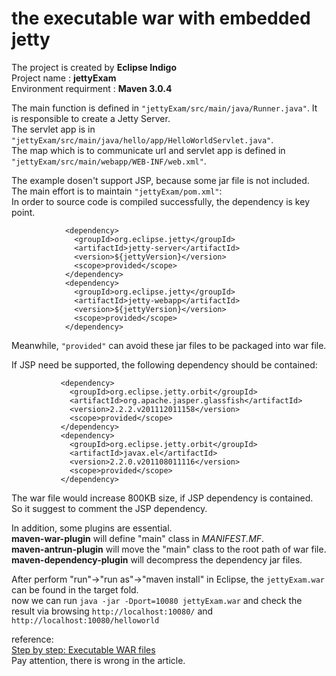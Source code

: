 the executable war with embedded jetty
=====
The project is created by __Eclipse Indigo__  
Project name : __jettyExam__  
Environment requirment : __Maven 3.0.4__  

The main function is defined in `"jettyExam/src/main/java/Runner.java"`. It is responsible to create a Jetty Server.  
The servlet app is in `"jettyExam/src/main/java/hello/app/HelloWorldServlet.java"`.  
The map which is to communicate url and servlet app is defined in `"jettyExam/src/main/webapp/WEB-INF/web.xml"`.  

The example dosen't support JSP, because some jar file is not included.  
The main effort is to maintain `"jettyExam/pom.xml"`:  
In order to source code is compiled successfully, the dependency is key point.  

                <dependency>  
                  <groupId>org.eclipse.jetty</groupId>  
                  <artifactId>jetty-server</artifactId>  
                  <version>${jettyVersion}</version>  
                  <scope>provided</scope>  
                </dependency>  
                <dependency>  
                  <groupId>org.eclipse.jetty</groupId>  
                  <artifactId>jetty-webapp</artifactId>  
                  <version>${jettyVersion}</version>  
                  <scope>provided</scope>  
                </dependency>  
 
Meanwhile, `"provided"` can avoid these jar files to be packaged into war file.    

If JSP need be supported, the following dependency should be contained:    

               <dependency>
                 <groupId>org.eclipse.jetty.orbit</groupId>
                 <artifactId>org.apache.jasper.glassfish</artifactId>
                 <version>2.2.2.v201112011158</version>
                 <scope>provided</scope>
               </dependency>
               <dependency>
                 <groupId>org.eclipse.jetty.orbit</groupId>
                 <artifactId>javax.el</artifactId>
                 <version>2.2.0.v201108011116</version>
                 <scope>provided</scope>
               </dependency>
The war file would increase 800KB size, if JSP dependency is contained.     
So it suggest to comment the JSP dependency.    

In addition, some plugins are essential.    
__maven-war-plugin__ will define "main" class in _MANIFEST.MF_.    
__maven-antrun-plugin__ will move the "main" class to the root path of war file.  
__maven-dependency-plugin__ will decompress the dependency jar files.  

After perform "run"->"run as"->"maven install" in Eclipse, the `jettyExam.war` can be found in the target fold.   
now we can run `java -jar -Dport=10080 jettyExam.war` and check the result via browsing `http://localhost:10080/` and `http://localhost:10080/helloworld`    

reference:    
[Step by step: Executable WAR files](http://internna.blogspot.com/2011/08/step-by-step-executable-war-files.html)    
Pay attention, there is wrong in the article.

